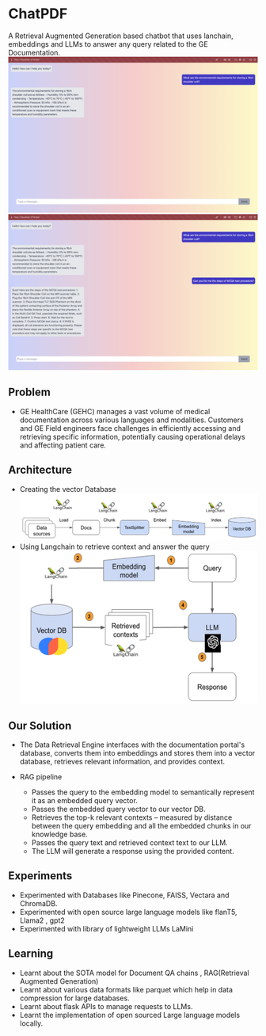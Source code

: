 # ChatPDF
A Retrieval Augmented Generation based chatbot that uses lanchain, embeddings and LLMs to answer any query related to the GE Documentation.
![Alt text](images/ss1.png?raw=true "Title")
![Alt text](images/ss2.png?raw=true "Title")

## Problem

- GE HealthCare (GEHC) manages a vast volume of medical documentation across various languages and modalities. Customers and GE Field engineers face challenges in efficiently accessing and retrieving specific information, potentially causing operational delays and affecting patient care.

## Architecture 

- Creating the vector Database
![Alt text](images/rag.png?raw=true "Title")
- Using Langchain to retrieve context and answer the query
![Alt text](images/rag2.png?raw=true "Title")


## Our Solution 

- The Data Retrieval Engine interfaces with the documentation portal's database, converts them into embeddings and stores them into a vector database, retrieves relevant information, and provides context. 

- RAG pipeline
  - Passes the query to the embedding model to semantically represent it as an embedded query vector.
  - Passes the embedded query vector to our vector DB.
  - Retrieves the top-k relevant contexts – measured by distance between the query embedding and all the embedded chunks in our knowledge base.
  - Passes the query text and retrieved context text to our LLM.
  - The LLM will generate a response using the provided content.

## Experiments 

- Experimented with Databases like Pinecone, FAISS, Vectara and ChromaDB.
- Experimented with open source large language models like flanT5, Llama2 , gpt2
- Experimented with library of lightweight LLMs LaMini


## Learning

  - Learnt about the SOTA model for Document QA chains , RAG(Retrieval Augmented Generation)
  - Learnt about various data formats like parquet which help in data compression for large databases.
  - Learnt about flask APIs to manage requests to LLMs.
  - Learnt the implementation of open sourced Large language models locally.



